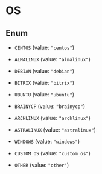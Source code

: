 

# OS

## Enum


* `CENTOS` (value: `"centos"`)

* `ALMALINUX` (value: `"almalinux"`)

* `DEBIAN` (value: `"debian"`)

* `BITRIX` (value: `"bitrix"`)

* `UBUNTU` (value: `"ubuntu"`)

* `BRAINYCP` (value: `"brainycp"`)

* `ARCHLINUX` (value: `"archlinux"`)

* `ASTRALINUX` (value: `"astralinux"`)

* `WINDOWS` (value: `"windows"`)

* `CUSTOM_OS` (value: `"custom_os"`)

* `OTHER` (value: `"other"`)



